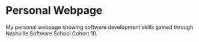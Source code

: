 # Personal Webpage
My personal webpage showing software development skills gained through Nashville Software School Cohort 10.
